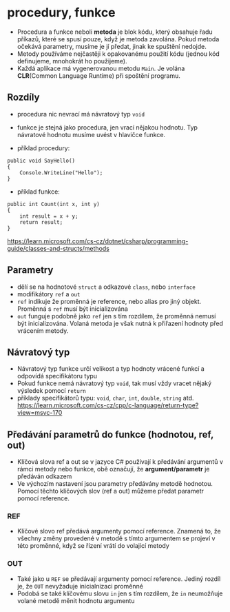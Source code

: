 # procedury, funkce
* Procedura a funkce neboli __metoda__ je blok kódu, který obsahuje řadu příkazů, které se spusí pouze, když je metoda zavolána. Pokud metoda očekává parametry, musíme je jí předat, jinak ke spuštění nedojde.
* Metody používáme nejčastěji k opakovanému použití kódu (jednou kód definujeme, mnohokrát ho použijeme).
* Každá aplikace má vygenerovanou metodu `Main`. Je volána __CLR__(Common Language Runtime) při spoštění programu.

## Rozdíly
* procedura nic nevrací má návratový typ `void`
* funkce je stejná jako procedura, jen vrací nějakou hodnotu. Typ návratové hodnotu musíme uvést v hlavičce funkce.

* příklad procedury:
```
public void SayHello()
{
	Console.WriteLine("Hello");
}
```

* příklad funkce:

```
public int Count(int x, int y)
{
	int result = x + y;
	return result;
}
```
https://learn.microsoft.com/cs-cz/dotnet/csharp/programming-guide/classes-and-structs/methods

## Parametry
* dělí se na hodnotové `struct` a odkazové `class`, nebo `interface`
* modifikátory `ref` a `out`
* `ref` indikuje že proměnná je reference, nebo alias pro jiný objekt. Proměnná s `ref` musí být inicializována
* `out` funguje podobně jako `ref` jen s tím rozdílem, že proměnná nemusí být inicializována. Volaná metoda je však nutná k přiřazení hodnoty před vrácením metody.

## Návratový typ
* Návratový typ funkce určí velikost a typ hodnoty vrácené funkcí a odpovídá specifikátoru typu
* Pokud funkce nemá návratový typ `void`, tak musí vždy vracet nějaký výsledek pomocí `return`
* příklady specifikátorů typu: `void`, `char`, `int`, `double`, `string` atd.
https://learn.microsoft.com/cs-cz/cpp/c-language/return-type?view=msvc-170
## Předávání parametrů do funkce (hodnotou, ref, out)
* Klíčová slova ref a out se v jazyce C# používají k předávání argumentů v rámci metody nebo funkce, obě označují, že __argument/parametr__ je předáván odkazem
* Ve výchozím nastavení jsou parametry předávány metodě hodnotou. Pomocí těchto klíčových slov (ref a out) můžeme předat parametr pomocí reference.
### REF
* Klíčové slovo ref předává argumenty pomocí reference. Znamená to, že všechny změny provedené v metodě s tímto argumentem se projeví v této proměnné, když se řízení vrátí do volající metody
### OUT
* Také jako u `REF` se předávají argumenty pomocí reference. Jediný rozdíl je, že `OUT` nevyžaduje inicialnizaci proměnné
* Podobá se také klíčovému slovu `in` jen s tím rozdílem, že `in` neumožňuje volané metodě měnit hodnotu argumentu
